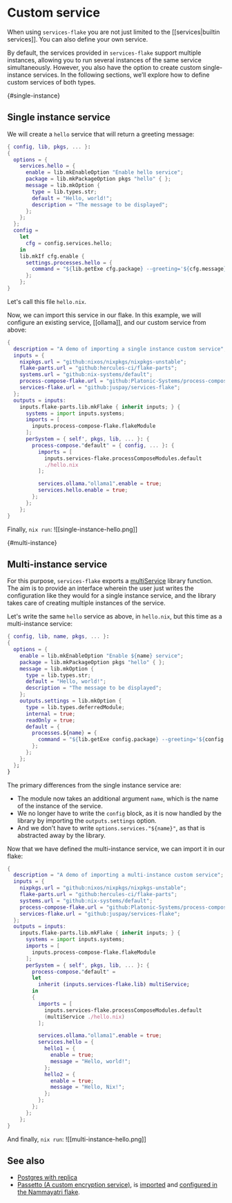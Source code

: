 # Custom service

When using `services-flake` you are not just limited to the [[services|builtin services]]. You can also define your own service.

By default, the services provided in `services-flake` support multiple instances, allowing you to run several instances of the same service simultaneously. However, you also have the option to create custom single-instance services. In the following sections, we’ll explore how to define custom services of both types.

{#single-instance}
## Single instance service

We will create a `hello` service that will return a greeting message:

```nix
{ config, lib, pkgs, ... }:
{
  options = {
    services.hello = {
      enable = lib.mkEnableOption "Enable hello service";
      package = lib.mkPackageOption pkgs "hello" { };
      message = lib.mkOption {
        type = lib.types.str;
        default = "Hello, world!";
        description = "The message to be displayed";
      };
    };
  };
  config =
    let
      cfg = config.services.hello;
    in
    lib.mkIf cfg.enable {
      settings.processes.hello = {
        command = "${lib.getExe cfg.package} --greeting='${cfg.message}'";
      };
    };
}
```

Let's call this file `hello.nix`.

Now, we can import this service in our flake. In this example, we will configure an existing service, [[ollama]], and our custom service from above:

```nix
{
  description = "A demo of importing a single instance custom service";
  inputs = {
    nixpkgs.url = "github:nixos/nixpkgs/nixpkgs-unstable";
    flake-parts.url = "github:hercules-ci/flake-parts";
    systems.url = "github:nix-systems/default";
    process-compose-flake.url = "github:Platonic-Systems/process-compose-flake";
    services-flake.url = "github:juspay/services-flake";
  };
  outputs = inputs:
    inputs.flake-parts.lib.mkFlake { inherit inputs; } {
      systems = import inputs.systems;
      imports = [
        inputs.process-compose-flake.flakeModule
      ];
      perSystem = { self', pkgs, lib, ... }: {
        process-compose."default" = { config, ... }: {
          imports = [
            inputs.services-flake.processComposeModules.default
            ./hello.nix
          ];

          services.ollama."ollama1".enable = true;
          services.hello.enable = true;
        };
      };
    };
}
```

Finally, `nix run`:
![[single-instance-hello.png]]

{#multi-instance}
## Multi-instance service

For this purpose, `services-flake` exports a [multiService](https://github.com/juspay/services-flake/blob/647bff2c44b42529461f60a7fe07851ff93fb600/nix/lib.nix#L1-L34) library function. The aim is to provide an interface wherein the user just writes the configuration like they would for a single instance service, and the library takes care of creating multiple instances of the service.

Let's write the same `hello` service as above, in `hello.nix`, but this time as a multi-instance service:

```nix
{ config, lib, name, pkgs, ... }:
{
  options = {
    enable = lib.mkEnableOption "Enable ${name} service";
    package = lib.mkPackageOption pkgs "hello" { };
    message = lib.mkOption {
      type = lib.types.str;
      default = "Hello, world!";
      description = "The message to be displayed";
    };
    outputs.settings = lib.mkOption {
      type = lib.types.deferredModule;
      internal = true;
      readOnly = true;
      default = {
        processes.${name} = {
          command = "${lib.getExe config.package} --greeting='${config.message}'";
        };
      };
    };
  };
}
```

The primary differences from the single instance service are:

- The module now takes an additional argument `name`, which is the name of the instance of the service.
- We no longer have to write the `config` block, as it is now handled by the library by importing the `outputs.settings` option.
- And we don't have to write `options.services."${name}"`, as that is abstracted away by the library.

Now that we have defined the multi-instance service, we can import it in our flake:

```nix
{
  description = "A demo of importing a multi-instance custom service";
  inputs = {
    nixpkgs.url = "github:nixos/nixpkgs/nixpkgs-unstable";
    flake-parts.url = "github:hercules-ci/flake-parts";
    systems.url = "github:nix-systems/default";
    process-compose-flake.url = "github:Platonic-Systems/process-compose-flake";
    services-flake.url = "github:juspay/services-flake";
  };
  outputs = inputs:
    inputs.flake-parts.lib.mkFlake { inherit inputs; } {
      systems = import inputs.systems;
      imports = [
        inputs.process-compose-flake.flakeModule
      ];
      perSystem = { self', pkgs, lib, ... }: {
        process-compose."default" = 
        let
          inherit (inputs.services-flake.lib) multiService;
        in
        {
          imports = [
            inputs.services-flake.processComposeModules.default
            (multiService ./hello.nix)
          ];

          services.ollama."ollama1".enable = true;
          services.hello = {
            hello1 = {
              enable = true;
              message = "Hello, world!";
            };
            hello2 = {
              enable = true;
              message = "Hello, Nix!";
            };
          };
        };
      };
    };
}
```

And finally, `nix run`:
![[multi-instance-hello.png]]

## See also

- [Postgres with replica](https://github.com/nammayatri/nammayatri/blob/main/Backend/nix/services/postgres-with-replica.nix)
- [Passetto (A custom encryption service)](https://github.com/nammayatri/passetto/blob/nixify/process-compose.nix), is [imported](https://github.com/nammayatri/nammayatri/blob/e8032f1fac3581b9062e2469dfc778d2913d3665/Backend/nix/services/nammayatri.nix#L32) and [configured in the Nammayatri flake](https://github.com/nammayatri/nammayatri/blob/e8032f1fac3581b9062e2469dfc778d2913d3665/Backend/nix/services/nammayatri.nix#L285-L297).
